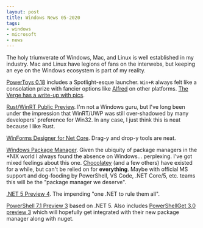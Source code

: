 ```yaml
---
layout: post
title: Windows News 05-2020
tags:
- windows
- microsoft
- news
---
```


The holy triumverate of Windows, Mac, and Linux is well established in my industry.  Mac and Linux have legions of fans on the interwebs, but keeping an eye on the Windows ecosystem is part of my reality.

[PowerToys 0.18](https://github.com/microsoft/PowerToys/releases/tag/0.18.0) includes a Spotlight-esque launcher.  `Win+R` always felt like a consolation prize with fancier options like [Alfred](https://www.alfredapp.com/) on other platforms.  [The Verge has a write-up with pics](https://www.theverge.com/2020/5/19/21262060/microsoft-windows-10-launcher-powertoy-spotlight-alfred-download-build).

[Rust/WinRT Public Preview](https://blogs.windows.com/windowsdeveloper/2020/04/30/rust-winrt-public-preview/).  I'm not a Windows guru, but I've long been under the impression that WinRT/UWP was still over-shadowed by many developers' preference for Win32.  In any case, I just think this is neat because I like Rust.

[WinForms Designer for Net Core](https://devblogs.microsoft.com/dotnet/windows-forms-designer-for-net-core-released/).  Drag-y and drop-y tools are neat.

[Windows Package Manager](https://devblogs.microsoft.com/commandline/windows-package-manager-preview/).  Given the ubiquity of package managers in the *NIX world I always found the absence on Windows... perplexing.  I've got mixed feelings about this one.  [Chocolatey](https://chocolatey.org/) (and a few others) have existed for a while, but can't be relied on for __everything__.  Maybe with official MS support and dog-fooding by PowerShell, VS Code, .NET Core/5, etc. teams this will be the "package manager we deserve".

[.NET 5 Preview 4](https://devblogs.microsoft.com/dotnet/announcing-net-5-preview-4-and-our-journey-to-one-net/).  The impending "one .NET to rule them all".

[PowerShell 7.1 Preview 3](https://devblogs.microsoft.com/powershell/powershell-team-may-2020-update/) based on .NET 5.  Also includes [PowerShellGet 3.0 preview 3](https://devblogs.microsoft.com/powershell/powershellget-3-0-preview-3/) which will hopefully get integrated with their new package manager along with nuget.